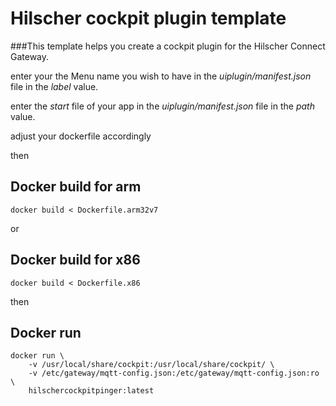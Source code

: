 # Hilscher cockpit plugin template

###This template helps you create a cockpit plugin for the Hilscher Connect Gateway.


enter your the Menu name you wish to have in the *uiplugin/manifest.json* file in the *label* value.

enter the *start* file of your app in the *uiplugin/manifest.json* file in the *path* value.


adjust your dockerfile accordingly


then

## Docker build for arm

```docker build < Dockerfile.arm32v7```

or

## Docker build for x86

```docker build < Dockerfile.x86```

then

## Docker run 
```
docker run \
    -v /usr/local/share/cockpit:/usr/local/share/cockpit/ \
    -v /etc/gateway/mqtt-config.json:/etc/gateway/mqtt-config.json:ro \
    hilschercockpitpinger:latest
```
